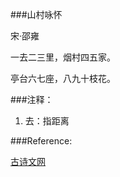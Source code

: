
###山村咏怀

宋·邵雍

一去二三里，烟村四五家。

亭台六七座，八九十枝花。

###注释：

1. 去：指距离

###Reference:

 [古诗文网](https://so.gushiwen.org/shiwenv_5853b45b56b2.aspx)

